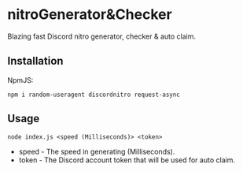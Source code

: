 # nitroGenerator&Checker
Blazing fast Discord nitro generator, checker & auto claim.

## Installation
NpmJS:
```
npm i random-useragent discordnitro request-async
```

## Usage
```
node index.js <speed (Milliseconds)> <token>
```

- speed - The speed in generating (Milliseconds).
- token - The Discord account token that will be used for auto claim.